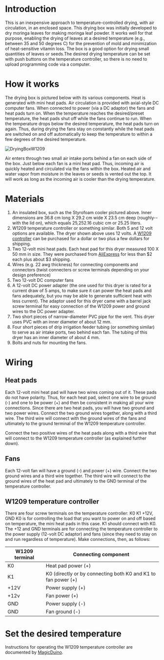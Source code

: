 # Introduction
This is an inexpensive approach to temperature-controlled drying, with air circulation, in an enclosed space. This drying box was initially developed to dry moringa leaves for making moringa leaf powder. It works well for that purpose, enabling the drying of leaves at a desired temperature (e.g., between 35 and 50 degrees C) for the prevention of mold and minimization of heat-sensitive vitamin loss. The box is a good option for drying small quantities of leaves or seeds.The desired drying temperature can be set with push buttons on the temperature controller, so there is no need to upload programming code via a computer.

# How it works
The drying box is pictured below with its various components. Heat is generated with mini heat pads. Air circulation is provided with axial-style DC computer fans. When connected to power (via a DC adaptor) the fans and heat pads turn on. When the temperature reaches the desired/preset temperature, the heat pads shut off while the fans continue to run. When the temperature drops below the desired temperature, the heat pads turn on again. Thus, during drying the fans stay on constantly while the heat pads are switched on and off automatically to keep the temperature to within a few degrees of the desired temperature. 

![DryingBoxW1209](https://github.com/ECHOInternational/Microcontrollers/assets/69003593/898c4e29-8af6-4c41-9e38-8ff6ab2949eb)

Air enters through two small air intake ports behind a fan on each side of the box. Just below each fan is a mini heat pad. Thus, incoming air is quickly heated and circulated via the fans within the box. Heated air and water vapor from moisture in the leaves or seeds is vented out the top. It will work as long as the incoming air is cooler than the drying temperature. 

# Materials
1. An insulated box, such as the Styrofoam cooler pictured above. Inner dimensions are 36.8 cm long X 29.2 cm wide X 23.5 cm deep (roughly--with the lid on), which equals 25,252.16 cubic cm or 25.25 liters.
2. W1209 temperature controller or something similar. Both 5 and 12 volt options are available. The dryer shown above uses 12 volts. A [W1209 controller](https://www.aliexpress.us/item/3256805851910105.html?src=google&src=google&albch=shopping&acnt=708-803-3821&slnk=&plac=&mtctp=&albbt=Google_7_shopping&gclsrc=aw.ds&albagn=888888&isSmbAutoCall=false&needSmbHouyi=false&src=google&albch=shopping&acnt=708-803-3821&slnk=&plac=&mtctp=&albbt=Google_7_shopping&gclsrc=aw.ds&albagn=888888&ds_e_adid=&ds_e_matchtype=&ds_e_device=c&ds_e_network=x&ds_e_product_group_id=&ds_e_product_id=en3256805851910105&ds_e_product_merchant_id=109144340&ds_e_product_country=US&ds_e_product_language=en&ds_e_product_channel=online&ds_e_product_store_id=&ds_url_v=2&albcp=19623912707&albag=&isSmbAutoCall=false&needSmbHouyi=false&gad_source=1&gclid=CjwKCAjwmYCzBhA6EiwAxFwfgEj1_OyVOn2Clk6kr6kFfY08jwdATWD7-ReEFJdhNmse2NiaI06uTRoCcZAQAvD_BwE&aff_fcid=e80e6b8574cd4b178f86be2d633626d3-1717620333549-01390-UneMJZVf&aff_fsk=UneMJZVf&aff_platform=aaf&sk=UneMJZVf&aff_trace_key=e80e6b8574cd4b178f86be2d633626d3-1717620333549-01390-UneMJZVf&terminal_id=14bb5c891ddb4baebb0909fb32ee2f45&afSmartRedirect=y&gatewayAdapt=glo2usa) can be purchased for a dollar or two plus a few dollars for shipping.
3. Two 12-volt mini heat pads. Each heat pad for this dryer measured 100 X 50 mm in size. They were purchased from [AliExpress](https://www.aliexpress.us/item/3256803865462882.html?spm=a2g0o.order_list.order_list_main.45.113b1802ERYpJ6&gatewayAdapt=glo2usa) for less than $2 each plus about $3 shipping.
4. Wires (e.g. 22 awg thickness) for connecting components and connectors (twist connecters or screw terminals depending on your design preference)
5. Two 12-volt DC computer fans
6. A 12-volt DC power adapter (the one used for this dryer is rated for a current draw of 5 amps, to make sure it can power the heat pads and fans adequately, but you may be able to generate sufficient heat with less current). The adaptor used for this dryer came with a barrel jack screw terminal for easy connection of the W1209 power and ground wires to the DC power adapter.
7. Two short pieces of narrow-diameter PVC pipe for the vent. This dryer uses PVC with an inner diameter of about 12 mm.
8. Four short pieces of drip irrigation feeder tubing (or something similar) to serve as air intake ports, two behind each fan. The tubing of this dryer has an inner diameter of about 4 mm. 
9. Bolts and nuts for mounting the fans.
   
# Wiring
## Heat pads
Each 12-volt mini heat pad will have two wires coming out of it. These pads do not have polarity. Thus, for each heat pad, select one wire to be ground (-) and one to be power (+) and then be consistent in making all your wire connections. Since there are two heat pads, you will have two ground and two power wires. Connect the two ground wires together, along with a third wire. The third wire will connect with the ground wires of the fans and ultimately to the ground terminal of the W1209 temperature controller. 

Connect the two positive wires of the heat pads along with a third wire that will connect to the W1209 temperature controller (as explained further down).

## Fans
Each 12-volt fan will have a ground (-) and power (+) wire. Connect the two ground wires and a third wire together. The third wire will connect to the ground wires of the heat pad and ultimately to the GND terminal of the temperature controller.

## W1209 temperature controller
There are four screw terminals on the temperature controller: K0 K1 +12V, GND  K0 is for controlling the load that you want to power on and off based on temperature, the mini heat pads in this case. K1 should connect with K0. The +12 and GND terminals are for connecting the temperature controller to the power supply (12-volt DC adaptor) and fans (since they need to stay on and run regardless of temperature). Make connections, then, as follows:

|W1209 terminal|Connecting component | 
|--------------|--------------------------|
|K0            |Heat pad power (+)        |
|K1            |K0 (directly or by connecting both K0 and K1 to fan power (+)|
|+12V          |Power supply (+)  |
|+12v          |Fan power (+)     |
|GND           |Power supply (-) |
|GND           |Fan ground (-)   |

# Set the desired temperature
Instructions for operating the W1209 temperature controller are documented by [MagicDuino](http://magicduino.com/Images/ItemsMedia/File/7186.pdf).
